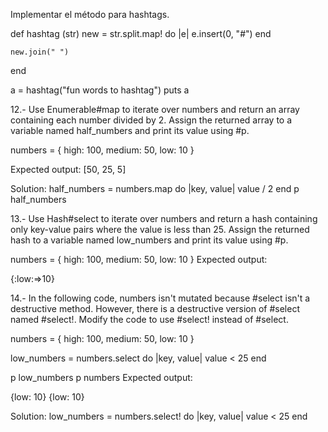 Implementar el método para hashtags.

def hashtag (str)
    new = str.split.map! do |e|
        e.insert(0, "#")
    end

    new.join(" ")
end

a = hashtag("fun words to hashtag")
puts a




12.- 
Use Enumerable#map to iterate over numbers and return an array containing each number divided by 2. Assign the returned array to a variable named half_numbers and print its value using #p.

numbers = {
  high:   100,
  medium: 50,
  low:    10
}

Expected output:
[50, 25, 5]

Solution:
half_numbers = numbers.map do |key, value|
                 value / 2
               end
p half_numbers


13.-
Use Hash#select to iterate over numbers and return a hash containing only key-value pairs where the value is less than 25. Assign the returned hash to a variable named low_numbers and print its value using #p.

numbers = {
  high:   100,
  medium: 50,
  low:    10
}
Expected output:

{:low:=>10}


14.-
In the following code, numbers isn't mutated because #select isn't a destructive method. However, there is a destructive version of #select named #select!. Modify the code to use #select! instead of #select.

numbers = {
  high:   100,
  medium: 50,
  low:    10
}

low_numbers = numbers.select do |key, value|
                 value < 25
               end

p low_numbers
p numbers
Expected output:

{low: 10}
{low: 10}

Solution:
low_numbers = numbers.select! do |key, value|
                 value < 25
               end

